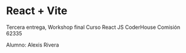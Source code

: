 # React + Vite

Tercera entrega, Workshop final Curso React JS CoderHouse
Comisión 62335

Alumno: Alexis Rivera
